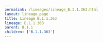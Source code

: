 ```yaml
---
permalink: /lineages/lineage_B.1.1.363.html
layout: lineage_page
title: Lineage B.1.1.363
lineage: B.1.1.363
parent: B.1.1
children: ['B.1.1.363']
---
```

